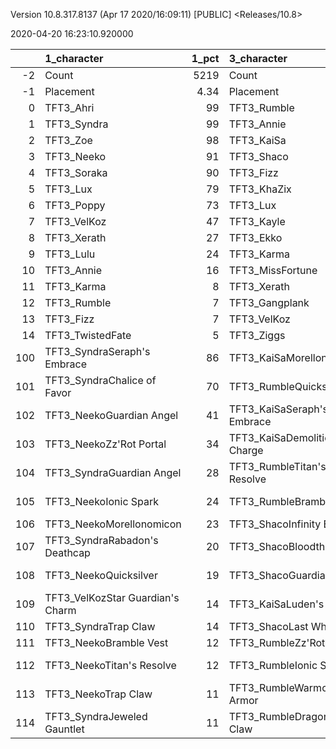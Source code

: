 Version 10.8.317.8137 (Apr 17 2020/16:09:11) [PUBLIC] <Releases/10.8>

2020-04-20 16:23:10.920000

|     | 1_character                      |   1_pct | 3_character                      |   3_pct | 2_character                    |   2_pct | 5_character                        |   5_pct | 4_character                      |   4_pct |
|----:|:---------------------------------|--------:|:---------------------------------|--------:|:-------------------------------|--------:|:-----------------------------------|--------:|:---------------------------------|--------:|
|  -2 | Count                            | 5219    | Count                            | 2846    | Count                          |  7192   | Count                              | 4284    | Count                            |  6238   |
|  -1 | Placement                        |    4.34 | Placement                        |    4.37 | Placement                      |     4.4 | Placement                          |    4.41 | Placement                        |     4.5 |
|   0 | TFT3_Ahri                        |   99    | TFT3_Rumble                      |  100    | TFT3_Jhin                      |    97   | TFT3_Blitzcrank                    |   97    | TFT3_Irelia                      |    72   |
|   1 | TFT3_Syndra                      |   99    | TFT3_Annie                       |  100    | TFT3_Karma                     |    97   | TFT3_Vi                            |   96    | TFT3_Kayle                       |    71   |
|   2 | TFT3_Zoe                         |   98    | TFT3_KaiSa                       |   99    | TFT3_Ashe                      |    93   | TFT3_ChoGath                       |   95    | TFT3_Thresh                      |    65   |
|   3 | TFT3_Neeko                       |   91    | TFT3_Shaco                       |   99    | TFT3_Mordekaiser               |    89   | TFT3_Malphite                      |   93    | TFT3_Shen                        |    61   |
|   4 | TFT3_Soraka                      |   90    | TFT3_Fizz                        |   98    | TFT3_Lux                       |    84   | TFT3_Ezreal                        |   88    | TFT3_Vi                          |    59   |
|   5 | TFT3_Lux                         |   79    | TFT3_KhaZix                      |   75    | TFT3_Shaco                     |    83   | TFT3_Jinx                          |   86    | TFT3_MissFortune                 |    55   |
|   6 | TFT3_Poppy                       |   73    | TFT3_Lux                         |   62    | TFT3_Lulu                      |    63   | TFT3_MissFortune                   |   72    | TFT3_Lucian                      |    55   |
|   7 | TFT3_VelKoz                      |   47    | TFT3_Kayle                       |   37    | TFT3_Xerath                    |    62   | TFT3_Graves                        |   58    | TFT3_Leona                       |    54   |
|   8 | TFT3_Xerath                      |   27    | TFT3_Ekko                        |   19    | TFT3_JarvanIV                  |    46   | TFT3_Lucian                        |   42    | TFT3_Fiora                       |    54   |
|   9 | TFT3_Lulu                        |   24    | TFT3_Karma                       |   12    | TFT3_Kassadin                  |    22   | TFT3_AurelionSol                   |   15    | TFT3_Kassadin                    |    51   |
|  10 | TFT3_Annie                       |   16    | TFT3_MissFortune                 |    9    | TFT3_WuKong                    |    19   | TFT3_Kayle                         |   14    | TFT3_Ekko                        |    50   |
|  11 | TFT3_Karma                       |    8    | TFT3_Xerath                      |    6    | TFT3_Jayce                     |    18   | TFT3_VelKoz                        |    9    | TFT3_Ezreal                      |    46   |
|  12 | TFT3_Rumble                      |    7    | TFT3_Gangplank                   |    2    | TFT3_Thresh                    |    10   | TFT3_KhaZix                        |    8    | TFT3_WuKong                      |    43   |
|  13 | TFT3_Fizz                        |    7    | TFT3_VelKoz                      |    2    | TFT3_Poppy                     |     9   | TFT3_TwistedFate                   |    7    | TFT3_Blitzcrank                  |    32   |
|  14 | TFT3_TwistedFate                 |    5    | TFT3_Ziggs                       |    2    | TFT3_Leona                     |     6   | TFT3_Lulu                          |    7    | TFT3_Xayah                       |    24   |
| 100 | TFT3_SyndraSeraph's Embrace      |   86    | TFT3_KaiSaMorellonomicon         |   61    | TFT3_ShacoGuardian Angel       |    58   | TFT3_JinxGiant Slayer              |   60    | TFT3_IreliaInfinity Edge         |    50   |
| 101 | TFT3_SyndraChalice of Favor      |   70    | TFT3_RumbleQuicksilver           |   49    | TFT3_ShacoBloodthirster        |    44   | TFT3_JinxRed Buff                  |   51    | TFT3_KayleGuinsoo's Rageblade    |    36   |
| 102 | TFT3_NeekoGuardian Angel         |   41    | TFT3_KaiSaSeraph's Embrace       |   49    | TFT3_JhinRunaan's Hurricane    |    40   | TFT3_JinxGuardian Angel            |   33    | TFT3_LucianRed Buff              |    30   |
| 103 | TFT3_NeekoZz'Rot Portal          |   34    | TFT3_KaiSaDemolitionist's Charge |   38    | TFT3_JhinGuardian Angel        |    31   | TFT3_MissFortuneSeraph's Embrace   |   18    | TFT3_KayleGuardian Angel         |    26   |
| 104 | TFT3_SyndraGuardian Angel        |   28    | TFT3_RumbleTitan's Resolve       |   37    | TFT3_JhinLast Whisper          |    27   | TFT3_JinxTrap Claw                 |   16    | TFT3_IreliaLast Whisper          |    21   |
| 105 | TFT3_NeekoIonic Spark            |   24    | TFT3_RumbleBramble Vest          |   36    | TFT3_JhinInfinity Edge         |    24   | TFT3_ChoGathIonic Spark            |   15    | TFT3_KayleRapid Firecannon       |    18   |
| 106 | TFT3_NeekoMorellonomicon         |   23    | TFT3_ShacoInfinity Edge          |   32    | TFT3_JhinTrap Claw             |    21   | TFT3_JinxRunaan's Hurricane        |   15    | TFT3_IreliaGuardian Angel        |    18   |
| 107 | TFT3_SyndraRabadon's Deathcap    |   20    | TFT3_ShacoBloodthirster          |   29    | TFT3_XerathGuinsoo's Rageblade |    19   | TFT3_ViIonic Spark                 |   14    | TFT3_IreliaInfiltrator's Talons  |    13   |
| 108 | TFT3_NeekoQuicksilver            |   19    | TFT3_ShacoGuardian Angel         |   27    | TFT3_ShacoInfinity Edge        |    17   | TFT3_MissFortuneQuicksilver        |   13    | TFT3_KayleHand Of Justice        |    10   |
| 109 | TFT3_VelKozStar Guardian's Charm |   14    | TFT3_KaiSaLuden's Echo           |   16    | TFT3_ShacoHextech Gunblade     |    17   | TFT3_BlitzcrankZephyr              |   13    | TFT3_IreliaSeraph's Embrace      |     9   |
| 110 | TFT3_SyndraTrap Claw             |   14    | TFT3_ShacoLast Whisper           |   11    | TFT3_AsheDark Star's Heart     |    12   | TFT3_LucianRed Buff                |   11    | TFT3_IreliaBloodthirster         |     9   |
| 111 | TFT3_NeekoBramble Vest           |   12    | TFT3_RumbleZz'Rot Portal         |   10    | TFT3_MordekaiserRedemption     |    10   | TFT3_JinxLast Whisper              |   11    | TFT3_ViIonic Spark               |     8   |
| 112 | TFT3_NeekoTitan's Resolve        |   12    | TFT3_RumbleIonic Spark           |   10    | TFT3_MordekaiserZz'Rot Portal  |    10   | TFT3_MissFortuneRabadon's Deathcap |   11    | TFT3_EkkoMorellonomicon          |     8   |
| 113 | TFT3_NeekoTrap Claw              |   11    | TFT3_RumbleWarmog's Armor        |    9    | TFT3_XerathQuicksilver         |     9   | TFT3_JinxRapid Firecannon          |   11    | TFT3_KayleQuicksilver            |     8   |
| 114 | TFT3_SyndraJeweled Gauntlet      |   11    | TFT3_RumbleDragon's Claw         |    9    | TFT3_MordekaiserMorellonomicon |     9   | TFT3_ChoGathMorellonomicon         |   10    | TFT3_MissFortuneSeraph's Embrace |     7   |
